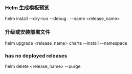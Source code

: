 ### Helm 生成模板预览
helm install --dry-run --debug .  --name <release_name>

### 升级或安装部署文件
helm upgrade <release_name> charts --install --namespace <namespace>

### has no deployed releases
helm delete <release_name> --purge